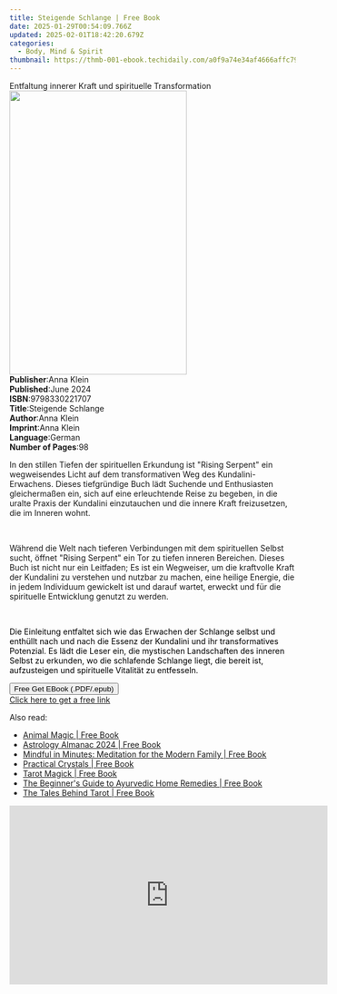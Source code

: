 ```yaml
---
title: Steigende Schlange | Free Book
date: 2025-01-29T00:54:09.766Z
updated: 2025-02-01T18:42:20.679Z
categories:
  - Body, Mind & Spirit
thumbnail: https://thmb-001-ebook.techidaily.com/a0f9a74e34af4666affc793d15216c5844cd7b6eda1129246251b0efff9c7f45.jpg
---
```

<main id="book-container">
  <div class="flex flex-col">
    <div class="book-brief flex-1 py-6 px-4 sm:p-6 md:py-10 md:px-8">
      <!-- brief-->
      <div class="book-brief-main">
        Entfaltung innerer Kraft und spirituelle Transformation
      </div>
    </div>
    <div
      class="book-meta-info flex-1 grid gap-4 col-start-1 col-end-3 row-start-1 sm:mb-6 sm:grid-cols-4 lg:gap-6 lg:col-start-2 lg:row-end-6 lg:row-span-6 lg:mb-0"
    >
      <div
        class="book-meta-info-left place-content-center mt-4 p-4 text-sm leading-6 col-start-2 col-span-2 dark:text-slate-400"
      >
        <img
          class="w-full h-500 object-cover rounded-lg sm:h-255 sm:col-span-2 lg:col-span-full"
          src="https://img-001-ebook.techidaily.com/df19159da0e19e5522c2a653cdc961a87241d48537d4f971525bb80b7ba65c64.jpg"
          alt=""
          width="312"
          height="500"
        />
      </div>
      <div
        class="book-meta-info-right mt-2 col-start-1 row-start-2 col-span-3 self-center"
      >
        <!-- meta data  -->
        <div class="flex flex-col px-4 md:px-8">
          <div class="flex-1">
            <strong>Publisher</strong>:<span class="px-2">Anna Klein</span>
          </div>
          <div class="flex-1">
            <strong>Published</strong>:<span class="px-2">June 2024</span>
          </div>
          <div class="flex-1">
            <strong>ISBN</strong>:<span class="px-2">9798330221707</span>
          </div>
          <div class="flex-1">
            <strong>Title</strong>:<span class="px-2">Steigende Schlange</span>
          </div>
          <div class="flex-1">
            <strong>Author</strong>:<span class="px-2">Anna Klein</span>
          </div>
          <div class="flex-1">
            <strong>Imprint</strong>:<span class="px-2">Anna Klein</span>
          </div>
          <div class="flex-1">
            <strong>Language</strong>:<span class="px-2">German</span>
          </div>
          <div class="flex-1">
            <strong>Number of Pages</strong>:<span class="px-2">98</span>
          </div>
        </div>
      </div>
    </div>
    <div class="book-description flex-1 py-6 px-4 sm:p-6 md:py-10 md:px-8">
      <div class="book-description-main">
        <div accordion-content="" id="description">
          <p class="ql-align-justify">
            In den stillen Tiefen der spirituellen Erkundung ist "Rising
            Serpent" ein wegweisendes Licht auf dem transformativen Weg des
            Kundalini-Erwachens. Dieses tiefgründige Buch lädt Suchende und
            Enthusiasten gleichermaßen ein, sich auf eine erleuchtende Reise zu
            begeben, in die uralte Praxis der Kundalini einzutauchen und die
            innere Kraft freizusetzen, die im Inneren wohnt.
          </p>
          <p class="ql-align-justify"><br /></p>
          <p class="ql-align-justify">
            Während die Welt nach tieferen Verbindungen mit dem spirituellen
            Selbst sucht, öffnet "Rising Serpent" ein Tor zu tiefen inneren
            Bereichen. Dieses Buch ist nicht nur ein Leitfaden; Es ist ein
            Wegweiser, um die kraftvolle Kraft der Kundalini zu verstehen und
            nutzbar zu machen, eine heilige Energie, die in jedem Individuum
            gewickelt ist und darauf wartet, erweckt und für die spirituelle
            Entwicklung genutzt zu werden.
          </p>
          <p class="ql-align-justify"><br /></p>
          <p>
            <span style="color: rgb(0, 0, 0)"
              >Die Einleitung entfaltet sich wie das Erwachen der Schlange
              selbst und enthüllt nach und nach die Essenz der Kundalini und ihr
              transformatives Potenzial. Es lädt die Leser ein, die mystischen
              Landschaften des inneren Selbst zu erkunden, wo die schlafende
              Schlange liegt, die bereit ist, aufzusteigen und spirituelle
              Vitalität zu entfesseln.</span
            >
          </p>
        </div>
        <div class="accordion-fader"></div>
      </div>
    </div>
    <div class="book-excerpts flex-1 py-6 px-4 sm:p-6 md:py-10 md:px-8"></div>
    <div
      class="book-about-author flex-1 py-6 px-4 sm:p-6 md:py-10 md:px-8"
    ></div>
    <div class="book-free-get flex-1 py-6 px-4 sm:p-6 md:py-10 md:px-8">
      <button
        id="btn-free-get"
        class="bg-blue-500 hover:bg-blue-700 text-white font-bold py-2 px-4 rounded"
      >
        Free Get EBook (.PDF/.epub)
      </button>
      <div id="countdown-display" class="px-2 text-lg mt-2"></div>
      <a
        id="free-link"
        class="hidden bg-blue-500 hover:bg-blue-700 text-white font-bold py-2 px-4 rounded"
        href="https://www.ebooks.com/en-us/book/211383113/steigende-schlange/anna-klein/"
        target="_blank"
        >Click here to get a free link</a
      >
    </div>
    <script>
      let countdownTime = 0;
      let countdownInterval = null;
      document
        .getElementById('btn-free-get')
        .addEventListener('click', startCountdown);
      function startCountdown() {
        countdownTime = new Date().getTime() + 60000 * 3;
        countdownInterval = setInterval(updateCountdown, 1000);
        document.getElementById('btn-free-get').disabled = true;
        document
          .getElementById('btn-free-get')
          .classList.add('bg-gray-500', 'cursor-not-allowed');
      }
      function updateCountdown() {
        let currentTime = new Date().getTime();
        let timeLeft = countdownTime - currentTime;
        let secondsLeft = Math.floor(timeLeft / 1000);
        document.getElementById('countdown-display').innerHTML =
          `Remaining time: ${secondsLeft} seconds.`;
        if (secondsLeft <= 0) {
          clearInterval(countdownInterval);
          document.getElementById('btn-free-get').classList.add('hidden');
          document.getElementById('free-link').classList.remove('hidden');
          document.getElementById('countdown-display').innerHTML = '';
        }
      }
    </script>
  </div>
</main>

<ins class="adsbygoogle"
      style="display:block"
      data-ad-client="ca-pub-7571918770474297"
      data-ad-slot="8358498916"
      data-ad-format="auto"
      data-full-width-responsive="true"></ins>
    

<span class="atpl-alsoreadstyle">Also read:</span>
<div><ul>
<li><a href="https://novels-ebooks.techidaily.com/210756757-9780760385562-animal-magic/"><u>Animal Magic | Free Book</u></a></li>
<li><a href="https://novels-ebooks.techidaily.com/210756787-9780711286351-astrology-almanac-2024/"><u>Astrology Almanac 2024 | Free Book</u></a></li>
<li><a href="https://novels-ebooks.techidaily.com/210756829-9780760382158-mindful-in-minutes-meditation-for-the-modern-family/"><u>Mindful in Minutes: Meditation for the Modern Family | Free Book</u></a></li>
<li><a href="https://novels-ebooks.techidaily.com/210756820-9780711284623-practical-crystals/"><u>Practical Crystals | Free Book</u></a></li>
<li><a href="https://novels-ebooks.techidaily.com/210756788-9780711280656-tarot-magick/"><u>Tarot Magick | Free Book</u></a></li>
<li><a href="https://novels-ebooks.techidaily.com/210756799-9780760382066-the-beginners-guide-to-ayurvedic-home-remedies/"><u>The Beginner's Guide to Ayurvedic Home Remedies | Free Book</u></a></li>
<li><a href="https://novels-ebooks.techidaily.com/210756773-9780711280670-the-tales-behind-tarot/"><u>The Tales Behind Tarot | Free Book</u></a></li>
</ul></div>

<!-- affiliate ads begin -->
<iframe width="560" height="315" src="https://www.youtube.com/embed/BR4gsW-J7as?si=9a56UDKZKhREZnwz" title="YouTube video player" frameborder="0" allow="accelerometer; autoplay; clipboard-write; encrypted-media; gyroscope; picture-in-picture; web-share" referrerpolicy="strict-origin-when-cross-origin" allowfullscreen></iframe>
<!-- affiliate ads end -->

